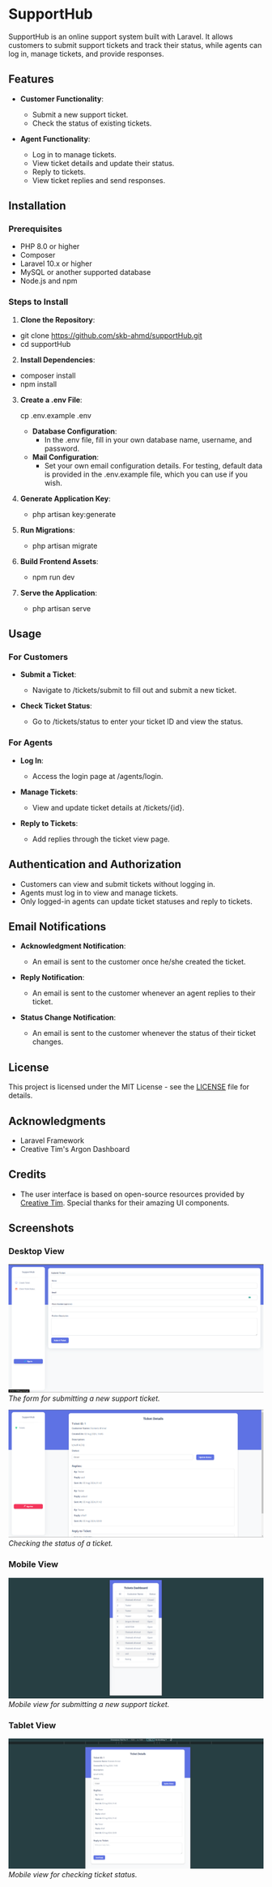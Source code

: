 # SupportHub

SupportHub is an online support system built with Laravel. It allows customers to submit support tickets and track their status, while agents can log in, manage tickets, and provide responses.

## Features

- **Customer Functionality**:
  - Submit a new support ticket.
  - Check the status of existing tickets.
  
- **Agent Functionality**:
  - Log in to manage tickets.
  - View ticket details and update their status.
  - Reply to tickets.
  - View ticket replies and send responses.

## Installation

### Prerequisites

- PHP 8.0 or higher
- Composer
- Laravel 10.x or higher
- MySQL or another supported database
- Node.js and npm

### Steps to Install

1. **Clone the Repository**:
   
-  git clone https://github.com/skb-ahmd/supportHub.git
-  cd supportHub


2. **Install Dependencies**:
   

 - composer install
 - npm install


3. **Create a .env File**:
   

   cp .env.example .env

   - **Database Configuration**:
     - In the .env file, fill in your own database name, username, and password.
   - **Mail Configuration**:
     - Set your own email configuration details. For testing, default data is provided in the .env.example file, which you can use if you wish.

4. **Generate Application Key**:
   

   - php artisan key:generate


5. **Run Migrations**:
   

   - php artisan migrate


6. **Build Frontend Assets**:
   

   - npm run dev


7. **Serve the Application**:
   

   - php artisan serve


## Usage

### For Customers

- **Submit a Ticket**:
  - Navigate to /tickets/submit to fill out and submit a new ticket.
  
- **Check Ticket Status**:
  - Go to /tickets/status to enter your ticket ID and view the status.

### For Agents

- **Log In**:
  - Access the login page at /agents/login.

- **Manage Tickets**:
  - View and update ticket details at /tickets/{id}.

- **Reply to Tickets**:
  - Add replies through the ticket view page.

## Authentication and Authorization

- Customers can view and submit tickets without logging in.
- Agents must log in to view and manage tickets.
- Only logged-in agents can update ticket statuses and reply to tickets.

## Email Notifications

- **Acknowledgment Notification**:
  - An email is sent to the customer once he/she created the ticket.

- **Reply Notification**:
  - An email is sent to the customer whenever an agent replies to their ticket.

- **Status Change Notification**:
  - An email is sent to the customer whenever the status of their ticket changes.

## License

This project is licensed under the MIT License - see the [LICENSE](LICENSE) file for details.

## Acknowledgments

- Laravel Framework
- Creative Tim's Argon Dashboard

## Credits

- The user interface is based on open-source resources provided by [Creative Tim](https://www.creative-tim.com/product/argon-dashboard). Special thanks for their amazing UI components.


## Screenshots

### Desktop View
![Desktop - Submit Ticket](screenshots/desktop-submit-ticket.png)
*The form for submitting a new support ticket.*

![Desktop - Ticket Status](screenshots/desktop-ticket-details.png)
*Checking the status of a ticket.*

### Mobile View
![Mobile -  Ticket](screenshots/mobile-tickets.png)
*Mobile view for submitting a new support ticket.*

### Tablet View
![Tablet - Ticket Status](screenshots/tablet-ticket-details.png)
*Mobile view for checking ticket status.*